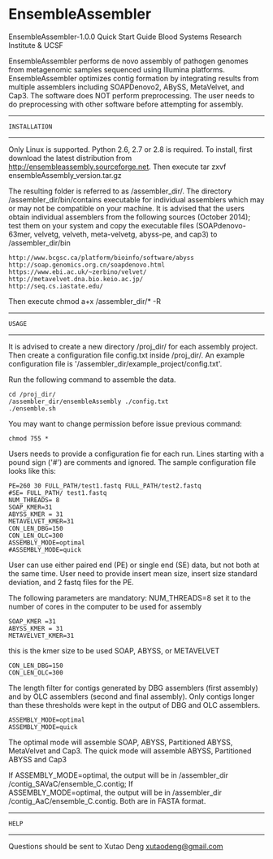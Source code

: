 EnsembleAssembler
=================

EnsembleAssembler-1.0.0 Quick Start Guide
Blood Systems Research Institute & UCSF

EnsembleAssembler performs de novo assembly of pathogen genomes from metagenomic samples sequenced using Illumina platforms. EnsembleAssembler optimizes contig formation by integrating results from multiple assemblers including SOAPDenovo2, ABySS, MetaVelvet, and Cap3. The software does NOT perform preprocessing. The user needs to do preprocessing with other software before attempting for assembly.

-----------------------------------------------
	INSTALLATION
-----------------------------------------------
Only Linux is supported. Python 2.6, 2.7 or 2.8 is required. 
To install, first download the latest distribution from http://ensembleassembly.sourceforge.net. Then execute 
	tar zxvf ensembleAssembly_version.tar.gz 

The resulting folder is referred to as /assembler_dir/. The directory /assembler_dir/bin/contains executable for individual assemblers which may or may not be compatible on your machine. It is advised that the users obtain individual assemblers from the following sources (October 2014); test them on your system and copy the executable files (SOAPdenovo-63mer, velvetg, velveth, meta-velvetg, abyss-pe, and cap3) to /assembler_dir/bin

	http://www.bcgsc.ca/platform/bioinfo/software/abyss
	http://soap.genomics.org.cn/soapdenovo.html
	https://www.ebi.ac.uk/~zerbino/velvet/
	http://metavelvet.dna.bio.keio.ac.jp/
	http://seq.cs.iastate.edu/

Then execute
	chmod a+x /assembler_dir/* -R
	
-----------------------------------------------
	USAGE
-----------------------------------------------
It is advised to create a new directory /proj_dir/ for each assembly project. Then create a configuration file 
config.txt inside /proj_dir/. An example configuration file is '/assembler_dir/example_project/config.txt'.

Run the following command to assemble the data.

	cd /proj_dir/
	/assembler_dir/ensembleAssembly ./config.txt
	./ensemble.sh

You may want to change permission before issue previous command:
	
	chmod 755 *

Users needs to provide a configuration fie for each run. Lines starting with a pound sign ('#') are comments and ignored. The sample configuration file looks like this:

	PE=260 30 FULL_PATH/test1.fastq FULL_PATH/test2.fastq
	#SE= FULL_PATH/ test1.fastq
	NUM_THREADS= 8
	SOAP_KMER=31
	ABYSS_KMER = 31
	METAVELVET_KMER=31
	CON_LEN_DBG=150
	CON_LEN_OLC=300
	ASSEMBLY_MODE=optimal
	#ASSEMBLY_MODE=quick

User can use either paired end (PE) or single end (SE) data, but not both at the same time. User need to provide insert mean size, insert size standard deviation, and 2 fastq files for the PE. 

The following parameters are mandatory:
	NUM_THREADS=8
set it to the number of cores in the computer to be used for assembly

	SOAP_KMER =31
	ABYSS_KMER = 31
	METAVELVET_KMER=31
this is the kmer size to be used SOAP, ABYSS, or METAVELVET

	CON_LEN_DBG=150
	CON_LEN_OLC=300
The length filter for contigs generated by DBG assemblers (first assembly) and by OLC assemblers (second and final assembly). Only contigs longer than these thresholds were kept in the output of DBG and OLC assemblers.

	ASSEMBLY_MODE=optimal
	ASSEMBLY_MODE=quick
The optimal mode will assemble SOAP, ABYSS, Partitioned ABYSS, MetaVelvet and Cap3.
The quick mode will assemble ABYSS, Partitioned ABYSS and Cap3

If ASSEMBLY_MODE=optimal, the output will be in /assembler_dir /contig_SAVaC/ensemble_C.contig; If  
ASSEMBLY_MODE=optimal, the output will be in /assembler_dir /contig_AaC/ensemble_C.contig. Both are in FASTA format.

-----------------------------------------------
	HELP
-----------------------------------------------
Questions should be sent to Xutao Deng xutaodeng@gmail.com
